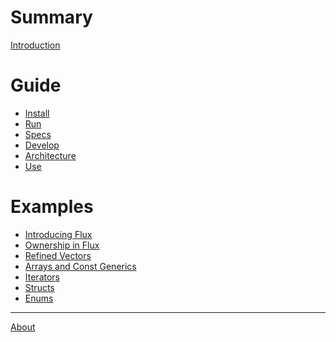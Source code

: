 # Summary

[Introduction](README.md)

# Guide

- [Install](guide/install.md)
- [Run](guide/run.md)
- [Specs](guide/specs.md)
- [Develop](dev/develop.md)
- [Architecture](dev/architecture.md)
- [Use](dev/use.md)

# Examples

- [Introducing Flux](blog/01-introducing-flux.md)
- [Ownership in Flux](blog/02-ownership.md)
- [Refined Vectors](blog/03-vectors.md)
- [Arrays and Const Generics](blog/04-arrays.md)
- [Iterators]()
- [Structs]()
- [Enums]()

---

[About](about.md)
